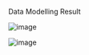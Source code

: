 Data Modelling Result

![image](https://user-images.githubusercontent.com/42112240/150775953-beebad16-23fd-4b7b-b684-988dbc1faf2d.png)

![image](https://user-images.githubusercontent.com/42112240/150776000-48d85d03-113c-4dac-adbe-30f7a085e809.png)


